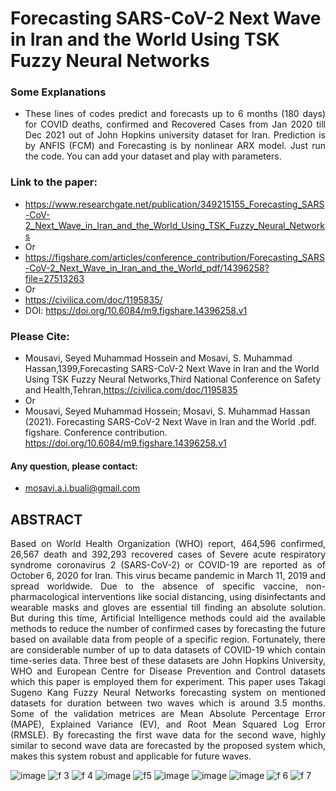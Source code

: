 # Forecasting SARS-CoV-2 Next Wave in Iran and the World Using TSK Fuzzy Neural Networks

### Some Explanations

<div align="justify">

- These lines of codes predict and forecasts up to 6 months (180 days) for COVID deaths, confirmed and Recovered Cases from Jan 2020 till Dec 2021 out of John Hopkins university dataset for Iran. Prediction is by ANFIS (FCM) and Forecasting is by nonlinear ARX model. Just run the code. You can add your dataset and play with parameters.

</div>

### Link to the paper:
- https://www.researchgate.net/publication/349215155_Forecasting_SARS-CoV-2_Next_Wave_in_Iran_and_the_World_Using_TSK_Fuzzy_Neural_Networks
- Or
- https://figshare.com/articles/conference_contribution/Forecasting_SARS-CoV-2_Next_Wave_in_Iran_and_the_World_pdf/14396258?file=27513263
- Or
- https://civilica.com/doc/1195835/
- DOI: https://doi.org/10.6084/m9.figshare.14396258.v1
### Please Cite:
- Mousavi, Seyed Muhammad Hossein and Mosavi, S. Muhammad Hassan,1399,Forecasting SARS-CoV-2 Next Wave in Iran and the World Using TSK Fuzzy Neural Networks,Third National Conference on Safety and Health,Tehran,https://civilica.com/doc/1195835
- Or
- Mousavi, Seyed Muhammad Hossein; Mosavi, S. Muhammad Hassan (2021). Forecasting SARS-CoV-2 Next Wave in Iran and the World .pdf. figshare. Conference contribution. https://doi.org/10.6084/m9.figshare.14396258.v1

#### Any question, please contact:
- mosavi.a.i.buali@gmail.com

## ABSTRACT

<div align="justify">

Based on World Health Organization (WHO) report, 464,596 confirmed, 26,567 death and 392,293 recovered cases of Severe acute respiratory syndrome coronavirus 2 (SARS-CoV-2) or COVID-19 are reported as of October 6, 2020 for Iran. This virus became pandemic in March 11, 2019 and spread worldwide. Due to the absence of specific vaccine, non-pharmacological interventions like social distancing, using disinfectants and wearable masks and gloves are essential till finding an absolute solution. But during this time, Artificial Intelligence methods could aid the available methods to reduce the number of confirmed cases by forecasting the future based on available data from people of a specific region. Fortunately, there are considerable number of up to data datasets of COVID-19 which contain time-series data. Three best of these datasets are John Hopkins University, WHO and European Centre for Disease Prevention and Control datasets which this paper is employed them for experiment. This paper uses Takagi Sugeno Kang Fuzzy Neural Networks forecasting system on mentioned datasets for duration between two waves which is around 3.5 months. Some of the validation metrices are Mean Absolute Percentage Error (MAPE), Explained Variance (EV), and Root Mean Squared Log Error (RMSLE). By forecasting the first wave data for the second wave, highly similar to second wave data are forecasted by the proposed system which, makes this system robust and applicable for future waves.

</div>


![image](https://github.com/user-attachments/assets/4607c080-33b4-4a82-9833-a021ef9c6478)
![f 3](https://github.com/user-attachments/assets/978e1dc7-a4d0-455f-8617-964f0a79f998)
![f 4](https://github.com/user-attachments/assets/cb5eed47-53dd-4039-8ed0-5d6bd754c254)
![image](https://github.com/user-attachments/assets/e9289cbf-9c7d-49af-a41a-6bb28b304cc5)
![f5](https://github.com/user-attachments/assets/ebafc107-a866-4590-9402-cd5b25700aa2)
![image](https://github.com/user-attachments/assets/55024484-efb1-49d6-ad6e-3742cf8735eb)
![image](https://github.com/user-attachments/assets/d6d3cbc8-d2f5-42eb-aceb-7e81a854a762)
![image](https://github.com/user-attachments/assets/e234b13e-d127-49b1-8229-4b6ce5551643)
![f 6](https://github.com/user-attachments/assets/5a95c84c-913d-4372-8595-8ef63474462e)
![f 7](https://github.com/user-attachments/assets/6a0c1556-29bf-42c7-9d9b-2534c65a2f9b)
